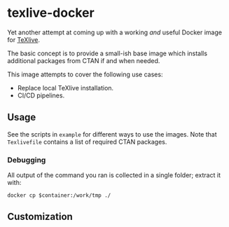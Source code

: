 # texlive-docker

Yet another attempt at coming up with a working _and_ useful
Docker image for 
    [TeXlive](https://www.tug.org/texlive/).

The basic concept is to provide a small-ish base image which
installs additional packages from CTAN if and when needed.

This image attempts to cover the following use cases:

 - Replace local TeXlive installation.
 - CI/CD pipelines.
 <!-- - LaTeX build server. -->
 <!-- - Document generation server. -->

## Usage

See the scripts in `example` for different ways to use the images.
Note that `Texlivefile` contains a list of required CTAN packages. 

<!-- TODO: document properly -->
<!-- TODO: build in Actions and deploy to registry; adapt doc -->
<!-- TODO: check out https://github.com/dopefishh/itex and  https://ctan.org/pkg/texliveonfly -->

<!-- 
ENV TEXLIVEFILE="Texlivefile"
ENV OUTPUT="*.pdf *.log"

 Use:
  - bind-mount /work/src, /work/out; docker run ... --work '...'
  - FROM+COPY into /work/src; bind-mount /work/out; docker run ... --work '...'
  - either for src; docker run ... --work '...'; docker cp $container:/work/out/* ./

 Rebuild: docker start -a $name
 -->

<!-- TODO: Write a small script/program tl-crane to wrap these? -->

### Debugging

All output of the command you ran is collected in a single folder; extract it with:

    docker cp $container:/work/tmp ./


## Customization

<!-- Custom profile -> docker build --build-arg "profile=foo" -->
<!-- FROM + RUN tlmgr install -->

<!-- TODO: CI/CD -> ENTRYPOINT + CMD -->
<!-- TODO: Server? -->